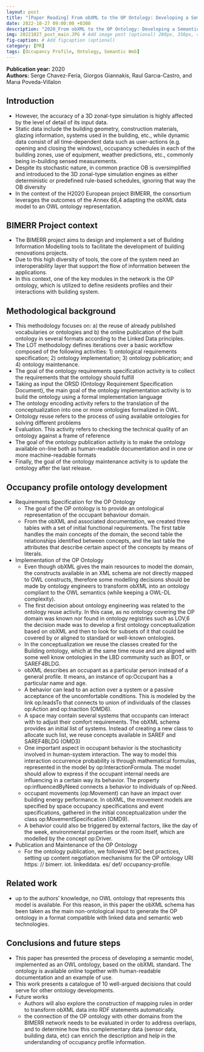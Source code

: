 ```yaml
---
layout: post
title: "[Paper Reading] From obXML to the OP Ontology: Developing a Semantic Model for Occupancy Proﬁle"
date: 2022-10-27 09:00:00 +0300
description: "2020_From obXML to the OP Ontology: Developing a Semantic Model for Occupancy Proﬁle" # Add post description (optional)
img: 20221027_post_main.JPG # Add image post (optional) 280px, 350px, 470px, 700px, 940px
fig-caption: # Add figcaption (optional)
category: [PR]
tags: [Occupancy Profile, Ontology, Semantic Web]
---
```


**Publication year:** 2020 <br>
**Authors:** Serge Chavez-Feria, Giorgos Giannakis, Raul Garcıa-Castro, and Marıa Poveda-Villalon<br>

## Introduction
- However, the accuracy of a 3D zonal-type simulation is highly affected by the level of detail of its input data.
- Static data include the building geometry, construction materials, glazing information, systems used in the building, etc., while dynamic data consist of all time-dependent data such as user-actions (e.g. opening and closing the windows), occupancy schedules in each of the building zones, use of equipment, weather predictions, etc., commonly being in-building sensed measurements.
- Despite its stochastic nature, in common practice OB is oversimplified and introduced to the 3D zonal-type simulation engines as either deterministic or predefined rule-based schedules, ignoring that way the OB diversity
- In the context of the H2020 European project BIMERR, the consortium leverages the outcomes of the Annex 66,4 adapting the obXML data model to an OWL ontology representation.

## BIMERR Project context
- The BIMERR project aims to design and implement a set of Building Information Modelling tools to facilitate the development of building renovations projects.
- Due to this high diversity of tools, the core of the system need an interoperability layer that support the flow of information between the applications.
- In this context, one of the key modules in the network is the OP ontology, which is utilized to define residents profiles and their interactions with building system.

## Methodological background
- This methodology focuses on: a) the reuse of already published vocabularies or ontologies and b) the online publication of the built ontology in several formats according to the Linked Data principles.
- The LOT methodology defines iterations over a basic workflow composed of the following activities: 1) ontological requirements specification; 2) ontology implementation; 3) ontology publication; and 4) ontology maintenance.
- The goal of the ontology requirements specification activity is to collect the requirements that the ontology should fulfill
- Taking as input the ORSD (Ontology Requirement Specification Document), the main goal of the ontology implementation activity is to build the ontology using a formal implementation language
- The ontology encoding activity refers to the translation of the conceptualization into one or more ontologies formalized in OWL.
- Ontology reuse refers to the process of using available ontologies for solving different problems
- Evaluation. This activity refers to checking the technical quality of an ontology against a frame of reference
- The goal of the ontology publication activity is to make the ontology available on-line both as human-readable documentation and in one or more machine-readable formats
- Finally, the goal of the ontology maintenance activity is to update the ontology after the last release.

## Occupancy profile ontology development
- Requirements Specification for the OP Ontology
  - The goal of the OP ontology is to provide an ontological representation of the occupant behaviour domain.
  - From the obXML and associated documentation, we created three tables with a set of initial functional requirements. The first table handles the main concepts of the domain, the second table the relationships identified between concepts, and the last table the attributes that describe certain aspect of the concepts by means of literals.
- Implementation of the OP Ontology
  - Even though obXML gives the main resources to model the domain, the constructs available in an XML schema are not directly mapped to OWL constructs, therefore some modelling decisions should be made by ontology engineers to transform obXML into an ontology compliant to the OWL semantics (while keeping a OWL-DL complexity).
  - The first decision about ontology engineering was related to the ontology reuse activity. In this case, as no ontology covering the OP domain was known nor found in ontology registries such as LOV,6 the decision made was to develop a first ontology conceptualization based on obXML and then to look for subsets of it that could be covered by or aligned to standard or well-known ontologies.
  - In the conceptualization we reuse the classes created for the Building ontology, which at the same time reuse and are aligned with some well know ontologies in the LBD community such as BOT, or SAREF4BLDG.
  - obXML describes an occupant as a particular person instead of a general profile. It means, an instance of op:Occupant has a particular name and age.
  - A behavior can lead to an action over a system or a passive acceptance of the uncomfortable conditions. This is modeled by the link op:leadsTo that connects to union of individuals of the classes op:Action and op:Inaction (OMD6).
  - A space may contain several systems that occupants can interact with to adjust their comfort requirements. The obXML schema provides an initial list of systems. Instead of creating a new class to allocate such list, we reuse concepts available in SAREF and SAREF4BLDG (OMD3)
  - One important aspect in occupant behavior is the stochasticity involved in human-system interaction. The way to model this interaction occurrence probability is through mathematical formulas, represented in the model by op:InteractionFormula.
  The model should allow to express if the occupant internal needs are influencing in a certain way its behavior. The property op:influencedByNeed connects a behavior to individuals of op:Need.
  - occupant movements (op:Movement) can have an impact over building energy performance. In obXML, the movement models are specified by space occupancy specifications and event specifications, gathered in the initial conceptualization under the class op:MovementSpecification (OMD9).
  - A behavior could also be triggered by external factors, like the day of the week, environmental properties or the room itself, which are modelled by the concept op:Driver.
- Publication and Maintenance of the OP Ontology
  - For the ontology publication, we followed W3C best practices, setting up content negotiation mechanisms for the OP ontology URI https: // bimerr. iot. linkeddata. es/ def/ occupancy-profile.

## Related work
- up to the authors’ knowledge, no OWL ontology that represents this model is available. For this reason, in this paper the obXML schema has been taken as the main non-ontological input to generate the OP ontology in a format compatible with linked data and semantic web technologies.

## Conclusions and future steps
- This paper has presented the process of developing a semantic model, implemented as an OWL ontology, based on the obXML standard. The ontology is available online together with human-readable documentation and an example of use.
- This work presents a catalogue of 10 well-argued decisions that could serve for other ontology developments.
- Future works
  - Authors will also explore the construction of mapping rules in order to transform obXML data into RDF statements automatically.
  - the connection of the OP ontology with other domains from the BIMERR network needs to be evaluated in order to address overlaps, and to determine how this complementary data (sensor data, building data, etc) can enrich the description and help in the understanding of occupancy profile information.

